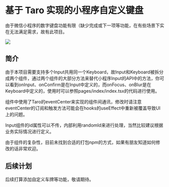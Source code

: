 # 基于 Taro 实现的小程序自定义键盘

由于微信小程序的数字键盘功能有限（缺少完成或下一项等功能，在有些场景下实在无法满足需求，故有此项目。


<img src="https://user-images.githubusercontent.com/2065312/149666134-9f5c9926-6119-4a27-b085-e242b66332c0.jpeg">

## 简介
由于本项目需要支持多个Input共用同一个Keyboard，故Input和Keyboard被拆分成两个组件，通过两个组件的大部分方法来替代小程序Input的API中的方法，你可以看到onInput、onConfirm是在Input中定义的，而onFocus、onBlur是在Keyboard中定义的，使用时可以参照pages/index/index.tsx的代码进行使用。

组件中使用了Taro的eventCenter来实现的组件间通讯，修改时请注意eventCenter的订阅和触发方法可能会在hooks的useEffect中重新被覆盖导致UI上的问题。

Input组件的id属性可以不传，内部利用randomId来进行处理，当然比较建议根据业务实际情况进行定义。

由于组件的复杂性，目前未找到合适的打包npm的方式，如果有朋友知道如何修改的话非常欢迎。
## 后续计划
后续打算添加自定义车牌等功能，敬请期待。

